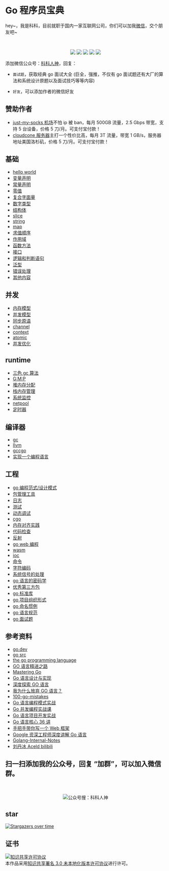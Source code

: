 # Go 程序员宝典
<p align="left"> 
hey~，我是科科，目前就职于国内一家互联网公司，你们可以加我<a href="#wechat.png">微信</a>，交个朋友吧~
</p>
<br>
<p align="center">
<a href='#wechat.png'
 target="_blank"><img src="https://img.shields.io/static/v1?label=%E7%A7%91%E7%A7%91%E4%BA%BA%E7%A5%9E&message=%E5%85%AC%E4%BC%97%E5%8F%B7&color="></a>
<a href="https://space.bilibili.com/478621088" target="_blank"><img src="https://img.shields.io/static/v1?label=bilibili&message=b%E7%AB%99&color=blue"></a>
<a href="https://www.zhihu.com/people/shgopher" target="_blank"><img src="https://img.shields.io/static/v1?label=zhihu&message=%E7%9F%A5%E4%B9%8E&color=blue"></a>
<a href="https://blog.csdn.net/zyfljxzby" target="_blank"><img src="https://img.shields.io/static/v1?label=csdn&message=CSDN&color=red"></a>
<a href="https://www.toutiao.com/c/user/token/MS4wLjABAAAAIGeO1-kCUelF-G8GW3AvJlrEL7tiO24WHJmnX4nV1bs" target="_blank"><img src="https://img.shields.io/static/v1?label=toutiao&message=%E5%A4%B4%E6%9D%A1&color=red"></a>
</p>

添加微信公众号：<a href="#wechat.png">科科人神</a>，回复：
- `面试题`，获取经典 go 面试大全 (巨全，强推，不仅有 go 面试题还有大厂的算法和系统设计原题以及面试技巧等等内容)

- `好友`，可以添加作者的微信好友

## 赞助作者
- [just-my-socks 机场](https://justmysocks.net/members/aff.php?aff=29885
)不怕 ip 被 ban，每月 500GB 流量，2.5 Gbps 带宽，支持 5 台设备，价格 5 刀/月。可支付宝付款！
- [cloudcone 服务器](https://app.cloudcone.com/?ref=2525)主打一个性价比高，每月 3T 流量，带宽 1 GB/s，服务器地址美国洛杉矶，价格 5 刀/月。可支付宝付款！


## 基础
- [hello world](./基础/helloWorld/README.md)
- [变量声明](./基础/变量声明)
- [常量声明](./基础/常量声明)
- [零值](./基础/零值)
- [复合字面量](./基础/复合字面量)
- [数字类型](./基础/数字类型)
- [结构体](./基础/结构体)
- [slice](./基础/slice)
- [string](./基础/string)
- [map](./基础/map)
- [求值顺序](./基础/求值顺序)
- [作用域](./基础/作用域)
- [函数方法](./基础/函数方法)
- [接口](./基础/interface)
- [逻辑和判断语句](./基础/逻辑和判断语句) 
- [泛型](./基础/泛型)
- [错误处理](./基础/错误处理)
- [其他内容](./基础/其他内容)
## 并发
- [内存模型](./并发/内存模型)
- [并发模型](./并发/并发模型)
- [同步原语](./并发/同步原语)
- [channel](./并发/channel)
- [context](./并发/context)
- [atomic](./并发/atomic)
- [并发优化](./并发/并发优化)
## runtime
- [三色 gc 算法](./runtime/三色gc算法)
- [G:M:P](./runtime/gmp)
- [堆内存分配](./runtime/堆内存分配)
- [栈内存管理](./runtime/栈内存管理)
- [系统监控](./runtime/系统监控)
- [netpool](./runtime/netpool)
- [定时器](./runtime/定时器)
## 编译器
- [gc](./编译器/gc)
- [llvm](./编译器/llvm)
- [gccgo](./编译器/gccgo)
- [实现一个编程语言](./编译器/实现一个编程语言/README.md) 
## 工程
- [go 编程范式/设计模式](./工程/go编程范式/README.md)
- [包管理工具](./工程/包及其构建工具)
- [日志](./工程/log)
- [测试](./工程/测试)
- [动态调试](./工程/动态调试)
- [cgo](./工程/cgo)
- [内存对齐实践](./工程/内存对齐实践/README.md)
- [代码检查](./工程/代码检查)
- [反射](./工程/反射)
- [go web 编程](./工程/goweb编程)
- [wasm](./工程/wasm)
- [ioc](./工程/ioc)
- [命令](./工程/命令)
- [字符编码](./工程/字符编码)
- [系统信号的处理](./工程/系统信号的处理)
- [go 语言的密码学](./工程/go语言的秘密学)
- [优秀第三方包](./工程/优秀第三方包)
- [go 标准库](./工程/go标准库)
- [go 项目组织形式](./工程/项目组织形式)
- [go 命名惯例](./工程/go命名惯例)
- [go 语言规范](./工程/go语言规范)
- [go 面试题](./工程/go面试题)
## 参考资料
- [go.dev](https://go.dev)
- [go src](https://github.com/golang/go)
- [the go programming language](https://www.gopl.io/)
- [GO 语言精进之路](https://book.douban.com/subject/35720729/)
- [Mastering Go](https://shgopher.github.io/pdf/mastering-go-cn.pdf)
- [Go 语言设计与实现](https://draveness.me/golang/)
- [深度探索 GO 语言](https://book.douban.com/subject/36104087/)
- [我为什么放弃 GO 语言？](https://juejin.cn/post/7241452578125824061)
- [100-go-mistakes](https://github.com/teivah/100-go-mistakes)
- [Go 语言编程模式实战](https://time.geekbang.org/opencourse/intro/100069501)
- [Go 并发编程实战课](https://time.geekbang.org/column/intro/100061801)
- [Go 语言项目开发实战](https://time.geekbang.org/column/intro/100079601)
- [Go 语言核心 36 讲](https://time.geekbang.org/column/intro/100013101)
- [手把手带你写一个 Web 框架](https://time.geekbang.org/column/intro/100090601)
- [Google 资深工程师深度讲解 Go 语言](https://coding.imooc.com/class/chapter/180.html#Anchor)
- [Golang-Internal-Notes](https://github.com/LeoYang90/Golang-Internal-Notes)
- [刘丹冰 Aceld bilibili](https://space.bilibili.com/373073810)
## 扫一扫添加我的公众号，回复 “加群”，可以加入微信群。
<p id="wechat.png" align="center">
<br>
<br>
<img src="./wechat.png"  alt="公众号搜：科科人神">
</p>

## star

[![Stargazers over time](https://starchart.cc/shgopher/GOFamily.svg)](https://starchart.cc/shgopher/GOFamily)
## 证书

<a rel="license" href="http://creativecommons.org/licenses/by/3.0/"><img alt="知识共享许可协议" style="border-width:0" src="https://i.creativecommons.org/l/by/3.0/88x31.png" /></a><br />本作品采用<a rel="license" href="http://creativecommons.org/licenses/by/3.0/">知识共享署名 3.0 未本地化版本许可协议</a>进行许可。
